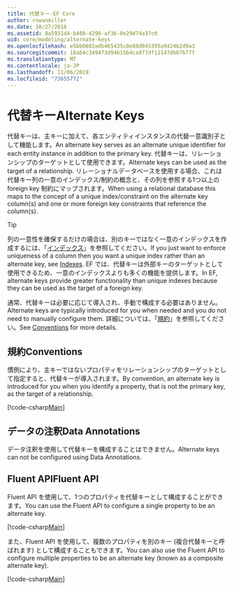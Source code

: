 ```yaml
---
title: 代替キー-EF Core
author: rowanmiller
ms.date: 10/27/2016
ms.assetid: 8a5931d4-b480-4298-af36-0e29d74a37c0
uid: core/modeling/alternate-keys
ms.openlocfilehash: e5bb0602adb465435c8e88d045395a9424b2d9a3
ms.sourcegitcommit: 18ab4c349473d94b15b4ca977df12147db07b77f
ms.translationtype: MT
ms.contentlocale: ja-JP
ms.lasthandoff: 11/06/2019
ms.locfileid: "73655772"
---
```

# <a name="alternate-keys"></a><span data-ttu-id="a03f1-102">代替キー</span><span class="sxs-lookup"><span data-stu-id="a03f1-102">Alternate Keys</span></span>

<span data-ttu-id="a03f1-103">代替キーは、主キーに加えて、各エンティティインスタンスの代替一意識別子として機能します。</span><span class="sxs-lookup"><span data-stu-id="a03f1-103">An alternate key serves as an alternate unique identifier for each entity instance in addition to the primary key.</span></span> <span data-ttu-id="a03f1-104">代替キーは、リレーションシップのターゲットとして使用できます。</span><span class="sxs-lookup"><span data-stu-id="a03f1-104">Alternate keys can be used as the target of a relationship.</span></span> <span data-ttu-id="a03f1-105">リレーショナルデータベースを使用する場合、これは代替キー列の一意のインデックス/制約の概念と、その列を参照する1つ以上の foreign key 制約にマップされます。</span><span class="sxs-lookup"><span data-stu-id="a03f1-105">When using a relational database this maps to the concept of a unique index/constraint on the alternate key column(s) and one or more foreign key constraints that reference the column(s).</span></span>

> [!TIP]  
> <span data-ttu-id="a03f1-106">列の一意性を確保するだけの場合は、別のキーではなく一意のインデックスを作成するには、「[インデックス](indexes.md)」を参照してください。</span><span class="sxs-lookup"><span data-stu-id="a03f1-106">If you just want to enforce uniqueness of a column then you want a unique index rather than an alternate key, see [Indexes](indexes.md).</span></span> <span data-ttu-id="a03f1-107">EF では、代替キーは外部キーのターゲットとして使用できるため、一意のインデックスよりも多くの機能を提供します。</span><span class="sxs-lookup"><span data-stu-id="a03f1-107">In EF, alternate keys provide greater functionality than unique indexes because they can be used as the target of a foreign key.</span></span>

<span data-ttu-id="a03f1-108">通常、代替キーは必要に応じて導入され、手動で構成する必要はありません。</span><span class="sxs-lookup"><span data-stu-id="a03f1-108">Alternate keys are typically introduced for you when needed and you do not need to manually configure them.</span></span> <span data-ttu-id="a03f1-109">詳細については、「[規約](#conventions)」を参照してください。</span><span class="sxs-lookup"><span data-stu-id="a03f1-109">See [Conventions](#conventions) for more details.</span></span>

## <a name="conventions"></a><span data-ttu-id="a03f1-110">規約</span><span class="sxs-lookup"><span data-stu-id="a03f1-110">Conventions</span></span>

<span data-ttu-id="a03f1-111">慣例により、主キーではないプロパティをリレーションシップのターゲットとして指定すると、代替キーが導入されます。</span><span class="sxs-lookup"><span data-stu-id="a03f1-111">By convention, an alternate key is introduced for you when you identify a property, that is not the primary key, as the target of a relationship.</span></span>

[!code-csharp[Main](../../../samples/core/Modeling/Conventions/AlternateKey.cs?name=AlternateKey&highlight=12)]

## <a name="data-annotations"></a><span data-ttu-id="a03f1-112">データの注釈</span><span class="sxs-lookup"><span data-stu-id="a03f1-112">Data Annotations</span></span>

<span data-ttu-id="a03f1-113">データ注釈を使用して代替キーを構成することはできません。</span><span class="sxs-lookup"><span data-stu-id="a03f1-113">Alternate keys can not be configured using Data Annotations.</span></span>

## <a name="fluent-api"></a><span data-ttu-id="a03f1-114">Fluent API</span><span class="sxs-lookup"><span data-stu-id="a03f1-114">Fluent API</span></span>

<span data-ttu-id="a03f1-115">Fluent API を使用して、1つのプロパティを代替キーとして構成することができます。</span><span class="sxs-lookup"><span data-stu-id="a03f1-115">You can use the Fluent API to configure a single property to be an alternate key.</span></span>

[!code-csharp[Main](../../../samples/core/Modeling/FluentAPI/AlternateKeySingle.cs?name=AlternateKeySingle&highlight=7,8)]

<span data-ttu-id="a03f1-116">また、Fluent API を使用して、複数のプロパティを別のキー (複合代替キーと呼ばれます) として構成することもできます。</span><span class="sxs-lookup"><span data-stu-id="a03f1-116">You can also use the Fluent API to configure multiple properties to be an alternate key (known as a composite alternate key).</span></span>

[!code-csharp[Main](../../../samples/core/Modeling/FluentAPI/AlternateKeyComposite.cs?name=AlternateKeyComposite&highlight=7,8)]
